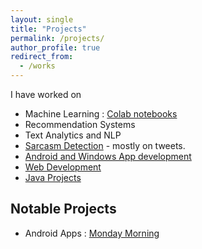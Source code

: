```yaml
---
layout: single
title: "Projects"
permalink: /projects/
author_profile: true
redirect_from:
  - /works
---
```


<!-- ## Academic Projects -->
I have worked on 
  * Machine Learning : [Colab notebooks](https://drive.google.com/drive/folders/110abLOc8OoFuAlvlQSQFkWodLikp8AgL?usp=sharing)
  * Recommendation Systems
  * Text Analytics and NLP
  * [Sarcasm Detection](https://github.com/thepurpleowl/Tweet_archive) - mostly on tweets.
  * [Android and Windows App development](https://github.com/thepurpleowl/AndroidDev_archive)
  * [Web Development](https://github.com/thepurpleowl/WebDev_archive/)
  * [Java Projects](https://github.com/thepurpleowl/JAVA_archive)

## Notable Projects
  * Android Apps :  [Monday Morning](https://play.google.com/store/apps/details?id=in.ac.nitrkl.mondaymorning)
